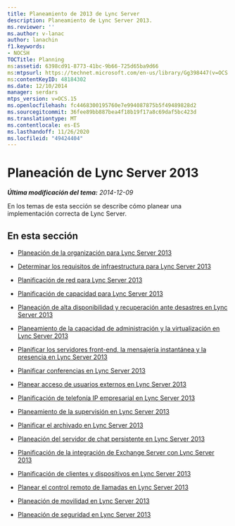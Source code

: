 ```yaml
---
title: Planeamiento de 2013 de Lync Server
description: Planeamiento de Lync Server 2013.
ms.reviewer: ''
ms.author: v-lanac
author: lanachin
f1.keywords:
- NOCSH
TOCTitle: Planning
ms:assetid: 6398cd91-8773-41bc-9b66-725d65ba9d66
ms:mtpsurl: https://technet.microsoft.com/en-us/library/Gg398447(v=OCS.15)
ms:contentKeyID: 48184302
ms.date: 12/10/2014
manager: serdars
mtps_version: v=OCS.15
ms.openlocfilehash: fc4468300195760e7e994087875b5f49489828d2
ms.sourcegitcommit: 36fee89bb887bea4f18b19f17a8c69daf5bc423d
ms.translationtype: MT
ms.contentlocale: es-ES
ms.lasthandoff: 11/26/2020
ms.locfileid: "49424404"
---
```

# <a name="planning-for-lync-server-2013"></a>Planeación de Lync Server 2013

<div data-xmlns="http://www.w3.org/1999/xhtml">

<div class="topic" data-xmlns="http://www.w3.org/1999/xhtml" data-msxsl="urn:schemas-microsoft-com:xslt" data-cs="https://msdn.microsoft.com/">

<div data-asp="https://msdn2.microsoft.com/asp">



</div>

<div id="mainSection">

<div id="mainBody">

<span> </span>

_**Última modificación del tema:** 2014-12-09_

En los temas de esta sección se describe cómo planear una implementación correcta de Lync Server.

<div>

## <a name="in-this-section"></a>En esta sección

  - [Planeación de la organización para Lync Server 2013](lync-server-2013-planning-for-your-organization.md)

  - [Determinar los requisitos de infraestructura para Lync Server 2013](lync-server-2013-determining-your-infrastructure-requirements.md)

  - [Planificación de red para Lync Server 2013](lync-server-2013-network-planning.md)

  - [Planificación de capacidad para Lync Server 2013](lync-server-2013-capacity-planning.md)

  - [Planeación de alta disponibilidad y recuperación ante desastres en Lync Server 2013](lync-server-2013-planning-for-high-availability-and-disaster-recovery.md)

  - [Planeamiento de la capacidad de administración y la virtualización en Lync Server 2013](lync-server-2013-planning-for-manageability-and-virtualization.md)

  - [Planificar los servidores front-end, la mensajería instantánea y la presencia en Lync Server 2013](lync-server-2013-planning-for-front-end-servers-instant-messaging-and-presence.md)

  - [Planificar conferencias en Lync Server 2013](lync-server-2013-planning-for-conferencing.md)

  - [Planear acceso de usuarios externos en Lync Server 2013](lync-server-2013-planning-for-external-user-access.md)

  - [Planificación de telefonía IP empresarial en Lync Server 2013](lync-server-2013-planning-for-enterprise-voice.md)

  - [Planeamiento de la supervisión en Lync Server 2013](lync-server-2013-planning-for-monitoring.md)

  - [Planificar el archivado en Lync Server 2013](lync-server-2013-planning-for-archiving.md)

  - [Planeación del servidor de chat persistente en Lync Server 2013](lync-server-2013-planning-for-persistent-chat-server.md)

  - [Planificación de la integración de Exchange Server con Lync Server 2013](lync-server-2013-planning-for-exchange-server-integration.md)

  - [Planificación de clientes y dispositivos en Lync Server 2013](lync-server-2013-planning-for-clients-and-devices.md)

  - [Planear el control remoto de llamadas en Lync Server 2013](lync-server-2013-planning-for-remote-call-control.md)

  - [Planeación de movilidad en Lync Server 2013](lync-server-2013-planning-for-mobility.md)

  - [Planeación de seguridad en Lync Server 2013](lync-server-2013-planning-for-security.md)

</div>

</div>

<span> </span>

</div>

</div>

</div>

